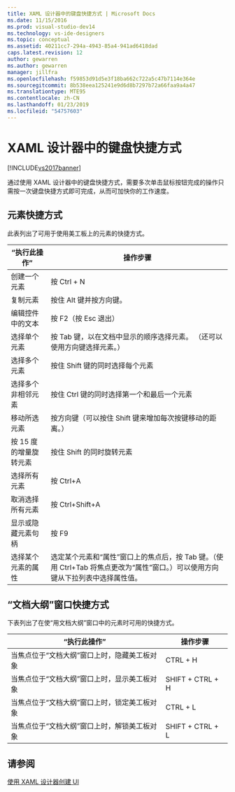 ```yaml
---
title: XAML 设计器中的键盘快捷方式 | Microsoft Docs
ms.date: 11/15/2016
ms.prod: visual-studio-dev14
ms.technology: vs-ide-designers
ms.topic: conceptual
ms.assetid: 40211cc7-294a-4943-85a4-941ad6418dad
caps.latest.revision: 12
author: gewarren
ms.author: gewarren
manager: jillfra
ms.openlocfilehash: f59853d91d5e3f18ba662c722a5c47b7114e364e
ms.sourcegitcommit: 8b538eea125241e9d6d8b7297b72a66faa9a4a47
ms.translationtype: MTE95
ms.contentlocale: zh-CN
ms.lasthandoff: 01/23/2019
ms.locfileid: "54757603"
---
```

# <a name="keyboard-shortcuts--for-xaml-designer"></a>XAML 设计器中的键盘快捷方式
[!INCLUDE[vs2017banner](../includes/vs2017banner.md)]

通过使用 XAML 设计器中的键盘快捷方式，需要多次单击鼠标按钮完成的操作只需按一次键盘快捷方式即可完成，从而可加快你的工作速度。  
  
## <a name="element-shortcuts"></a>元素快捷方式  
 此表列出了可用于使用美工板上的元素的快捷方式。  
  
|“执行此操作”|操作步骤|  
|--------------------------------|-----------------|  
|创建一个元素|按 Ctrl + N|  
|复制元素|按住 Alt 键并按方向键。|  
|编辑控件中的文本|按 F2（按 Esc 退出）|  
|选择单个元素|按 Tab 键，以在文档中显示的顺序选择元素。 （还可以使用方向键选择元素。）|  
|选择多个元素|按住 Shift 键的同时选择每个元素|  
|选择多个非相邻元素|按住 Ctrl 键的同时选择第一个和最后一个元素|  
|移动所选元素|按方向键（可以按住 Shift 键来增加每次按键移动的距离。）|  
|按 15 度的增量旋转元素|按住 Shift 的同时旋转元素|  
|选择所有元素|按 Ctrl+A|  
|取消选择所有元素|按 Ctrl+Shift+A|  
|显示或隐藏元素句柄|按 F9|  
|选择某个元素的属性|选定某个元素和“属性”窗口上的焦点后，按 Tab 键。（使用 Ctrl+Tab 将焦点更改为“属性”窗口。）可以使用方向键从下拉列表中选择属性值。|  
  
## <a name="document-outline-window-shortcuts"></a>“文档大纲”窗口快捷方式  
 下表列出了在使“用文档大纲”窗口中的元素时可用的快捷方式。  
  
|“执行此操作”|操作步骤|  
|--------------------------------|-----------------|  
|当焦点位于“文档大纲”窗口上时，隐藏美工板对象|CTRL + H|  
|当焦点位于“文档大纲”窗口上时，显示美工板对象|SHIFT + CTRL + H|  
|当焦点位于“文档大纲”窗口上时，锁定美工板对象|CTRL + L|  
|当焦点位于“文档大纲”窗口上时，解锁美工板对象|SHIFT + CTRL + L|  
  
## <a name="see-also"></a>请参阅  
 [使用 XAML 设计器创建 UI](../designers/creating-a-ui-by-using-xaml-designer-in-visual-studio.md)
